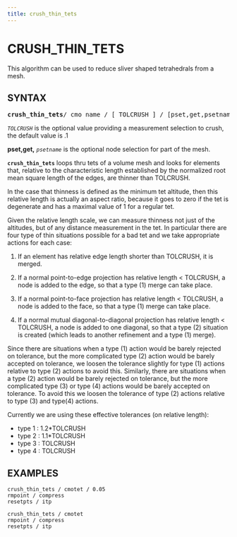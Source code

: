 ```yaml
---
title: crush_thin_tets
---
```


# CRUSH_THIN_TETS

This algorithm can be used to reduce sliver shaped tetrahedrals from a mesh.

## SYNTAX

<pre>
<b>crush_thin_tets</b>/ cmo_name / [ TOLCRUSH ] / [pset,get,psetname]
</pre>

*`TOLCRUSH`* is the optional value providing a measurement selection to crush, the default value is .1

**pset,get,** *`psetname`* is the optional node selection for part of the mesh.



**`crush_thin_tets`** loops thru tets of a volume mesh
and looks for elements that, relative to the characteristic
length established by the normalized root mean square length
of the edges, are thinner than TOLCRUSH. 

In the case that thinness is defined as the minimum tet altitude, then this relative length
is actually an aspect ratio, because it goes to zero if
the tet is degenerate and has a maximal value of 1 for a regular tet.  

Given the relative length scale, we can measure thinness
not just of the altitudes, but of any distance measurement in the tet.
In particular there are four type of thin situations
possible for a bad tet and we take appropriate actions for each case:

1) If an element has relative edge length shorter than TOLCRUSH, it is merged.

2) If a normal point-to-edge projection has relative length < TOLCRUSH,
    a node is added to the edge, so that a type (1) merge can take place.

3) If a normal point-to-face projection has relative length < TOLCRUSH,
     a node is added to the face, so that a type (1) merge can take place.

4) If a normal mutual diagonal-to-diagonal projection has relative length < TOLCRUSH, 
    a node is added to one diagonal, so that a type (2) situation is created
    (which leads to another refinement and a type (1) merge).

Since there are situations when a type (1) action would be barely
rejected on tolerance, but the more complicated type (2) action
would be barely accepted on tolerance, we loosen the tolerance
slightly for type (1) actions relative to type (2) actions to avoid this.
Similarly, there are situations when a type (2) action would be
barely rejected on tolerance, but the more complicated type (3)
or type (4) actions would be barely accepted on tolerance.
To avoid this we loosen the tolerance of type (2) actions relative
to type (3) and type(4) actions.

Currently we are using these effective tolerances (on relative length):
- type 1 : 1.2*TOLCRUSH
- type 2 : 1.1*TOLCRUSH
- type 3 : TOLCRUSH
- type 4 : TOLCRUSH


## EXAMPLES

```
crush_thin_tets / cmotet / 0.05
rmpoint / compress
resetpts / itp

crush_thin_tets / cmotet
rmpoint / compress
resetpts / itp


```
